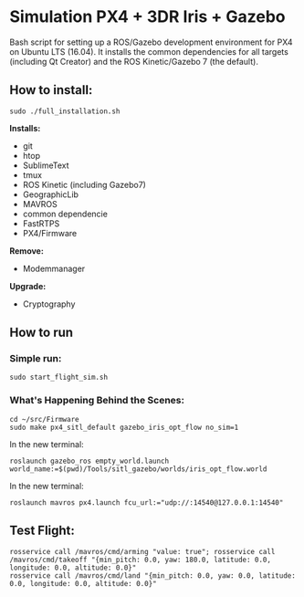 # Simulation PX4 + 3DR Iris + Gazebo

Bash script for setting up a ROS/Gazebo development environment for PX4 on Ubuntu LTS (16.04). 
It installs the common dependencies for all targets (including Qt Creator) and the ROS Kinetic/Gazebo 7 (the default).

## How to install:

    sudo ./full_installation.sh

**Installs:**
 - git
 - htop
 - SublimeText
 - tmux
 - ROS Kinetic (including Gazebo7)
 - GeographicLib 
 - MAVROS
 - common dependencie
 - FastRTPS
 - PX4/Firmware
 
**Remove:**
 - Modemmanager
 
**Upgrade:**
 - Cryptography
 
 ## How to run
 ### Simple run:
 
    sudo start_flight_sim.sh
 
 ### What's Happening Behind the Scenes:
 
    cd ~/src/Firmware
    sudo make px4_sitl_default gazebo_iris_opt_flow no_sim=1
    
In the new terminal:

    roslaunch gazebo_ros empty_world.launch world_name:=$(pwd)/Tools/sitl_gazebo/worlds/iris_opt_flow.world
    
In the new terminal:

    roslaunch mavros px4.launch fcu_url:="udp://:14540@127.0.0.1:14540"
    
## Test Flight:

    rosservice call /mavros/cmd/arming "value: true"; rosservice call /mavros/cmd/takeoff "{min_pitch: 0.0, yaw: 180.0, latitude: 0.0, longitude: 0.0, altitude: 0.0}"
    rosservice call /mavros/cmd/land "{min_pitch: 0.0, yaw: 0.0, latitude: 0.0, longitude: 0.0, altitude: 0.0}" 
    
